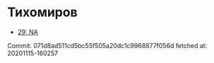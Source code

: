 # Тихомиров
- [29: NA](29.md)

Commit: 071d8ad511cd5bc55f505a20dc1c9968877f056d
 fetched at: 20201115-160257
